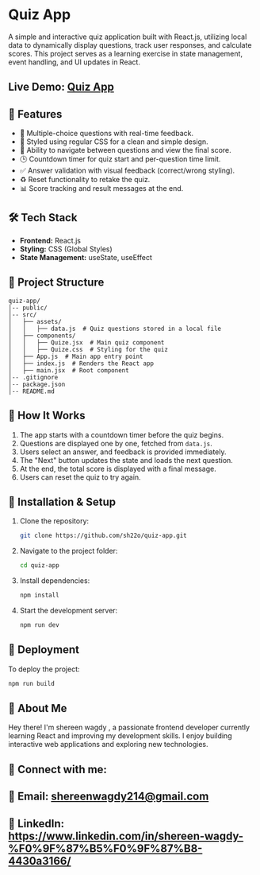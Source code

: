 # Quiz App

A simple and interactive quiz application built with React.js, utilizing local data to dynamically display questions, track user responses, and calculate scores. This project serves as a learning exercise in state management, event handling, and UI updates in React.
## Live Demo: [Quiz App](https://unique-quiz-app.surge.sh/)

## 🚀 Features

- 📝 Multiple-choice questions with real-time feedback.
- 🎨 Styled using regular CSS for a clean and simple design.
- 🔄 Ability to navigate between questions and view the final score.
- 🕒 Countdown timer for quiz start and per-question time limit.
- ✅ Answer validation with visual feedback (correct/wrong styling).
- ♻️ Reset functionality to retake the quiz.
- 📊 Score tracking and result messages at the end.

## 🛠️ Tech Stack

- **Frontend:** React.js
- **Styling:** CSS (Global Styles)
- **State Management:** useState, useEffect

## 📂 Project Structure

```
quiz-app/
│-- public/
│-- src/
│   ├── assets/
│   │   ├── data.js  # Quiz questions stored in a local file
│   ├── components/
│   │   ├── Quize.jsx  # Main quiz component
│   │   ├── Quize.css  # Styling for the quiz
│   ├── App.js  # Main app entry point
│   ├── index.js  # Renders the React app
│   ├── main.jsx  # Root component
│-- .gitignore
│-- package.json
│-- README.md
```

## 🎯 How It Works

1. The app starts with a countdown timer before the quiz begins.
2. Questions are displayed one by one, fetched from `data.js`.
3. Users select an answer, and feedback is provided immediately.
4. The "Next" button updates the state and loads the next question.
5. At the end, the total score is displayed with a final message.
6. Users can reset the quiz to try again.

## 📌 Installation & Setup

1. Clone the repository:
   ```sh
   git clone https://github.com/sh22o/quiz-app.git
   ```
2. Navigate to the project folder:
   ```sh
   cd quiz-app
   ```
3. Install dependencies:
   ```sh
   npm install
   ```
4. Start the development server:
   ```sh
   npm run dev 
   ```

## 📌 Deployment

To deploy the project:

```sh
npm run build
```
## 👤 About Me
Hey there! I'm shereen wagdy , a passionate frontend developer currently learning React and improving my development skills. I enjoy building interactive web applications and exploring new technologies.

## 🔗 Connect with me:

📧 Email: shereenwagdy214@gmail.com 
---  

💼 LinkedIn: https://www.linkedin.com/in/shereen-wagdy-%F0%9F%87%B5%F0%9F%87%B8-4430a3166/ 
---  





